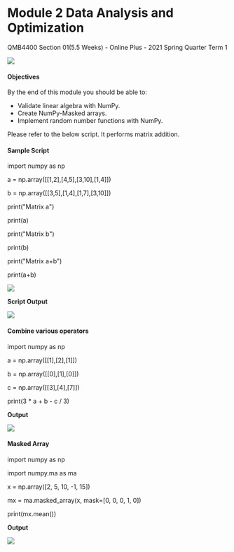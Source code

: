 # Module 2 Data Analysis and Optimization

QMB4400 Section 01(5.5 Weeks) - Online Plus - 2021 Spring Quarter Term 1

![](RackMultipart20210512-4-887ggl_html_237499165a11f2b9.gif)

#### **Objectives**

By the end of this module you should be able to:

- Validate linear algebra with NumPy.
- Create NumPy-Masked arrays.
- Implement random number functions with NumPy.

Please refer to the below script. It performs matrix addition.

#### **Sample Script**

import numpy as np

a = np.array([[1,2],[4,5],[3,10],[1,4]])

b = np.array([[3,5],[1,4],[1,7],[3,10]])

print(&quot;Matrix a&quot;)

print(a)

print(&quot;Matrix b&quot;)

print(b)

print(&quot;Matrix a+b&quot;)

print(a+b)

![](RackMultipart20210512-4-887ggl_html_7472a28e29da5d7f.png)

**Script Output**

![](RackMultipart20210512-4-887ggl_html_d4ec756c609f5015.png)

#### **Combine various operators**

import numpy as np

a = np.array([[1],[2],[1]])

b = np.array([[0],[1],[0]])

c = np.array([[3],[4],[7]])

print(3 \* a + b - c / 3)

**Output**

![](RackMultipart20210512-4-887ggl_html_1407102feee6a659.png)

#### **Masked Array**

import numpy as np

import numpy.ma as ma

x = np.array([2, 5, 10, -1, 15])

mx = ma.masked\_array(x, mask=[0, 0, 0, 1, 0])

print(mx.mean())

**Output**

![](RackMultipart20210512-4-887ggl_html_b499c7cda7a3ab33.png)